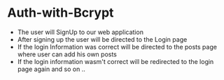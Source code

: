 # Auth-with-Bcrypt

- The user will SignUp to our web application
- After signing up the user will be directed to the Login page
- If the login Information was correct will be directed to the posts page where user can add his own posts
- If the login information wasm't correct will be redirected to the login page again and so on ..
